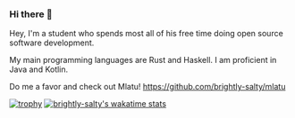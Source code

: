 ### Hi there 👋

Hey, I'm a student who spends most all of his free time doing open source software development.

My main programming languages are Rust and Haskell. I am proficient in Java and Kotlin.

Do me a favor and check out Mlatu! https://github.com/brightly-salty/mlatu

[![trophy](https://github-profile-trophy.vercel.app/?username=brightly-salty)](https://github.com/ryo-ma/github-profile-trophy)
[![brightly-salty's wakatime stats](https://github-readme-stats.vercel.app/api/wakatime?username=brightly_salty)](https://github.com/anuraghazra/github-readme-stats)
